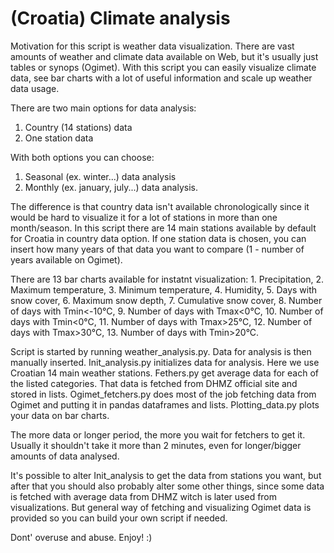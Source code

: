 # (Croatia) Climate analysis

Motivation for this script is weather data visualization. There are vast amounts of weather and climate data available on Web, but it's usually just tables or synops (Ogimet). With this script you can easily visualize climate data, see bar charts with a lot of useful information and scale up weather data usage.

There are two main options for data analysis:

1. Country (14 stations) data
2. One station data

With both options you can choose:

1. Seasonal (ex. winter...) data analysis
2. Monthly (ex. january, july...) data analysis. 

The difference is that country data isn't available chronologically since it would be hard to visualize it for a lot of stations in more than one month/season. In this script there are 14 main stations available by default for Croatia in country data option. If one station data is chosen, you can insert how many years of that data you want to compare (1 - number of years available on Ogimet).

There are 13 bar charts available for instatnt visualization: 1. Precipitation, 2. Maximum temperature, 3. Minimum temperature, 4. Humidity, 5. Days with snow cover, 6. Maximum snow depth, 7. Cumulative snow cover, 8. Number of days with Tmin<-10°C, 9. Number of days with Tmax<0°C, 10. Number of days with Tmin<0°C, 11. Number of days with Tmax>25°C, 12. Number of days with Tmax>30°C, 13. Number of days with Tmin>20°C.

Script is started by running weather_analysis.py. Data for analysis is then manually inserted.
Init_analysis.py initializes data for analysis. Here we use Croatian 14 main weather stations.
Fethers.py get average data for each of the listed categories. That data is fetched from DHMZ official site and stored in lists.
Ogimet_fetchers.py does most of the job fetching data from Ogimet and putting it in pandas dataframes and lists.
Plotting_data.py plots your data on bar charts.

The more data or longer period, the more you wait for fetchers to get it. Usually it shouldn't take it more than 2 minutes, even for longer/bigger amounts of data analysed. 

It's possible to alter Init_analysis to get the data from stations you want, but after that you should also probably alter some other things, since some data is fetched with average data from DHMZ witch is later used from visualizations. But general way of fetching and visualizing Ogimet data is provided so you can build your own script if needed. 

Dont' overuse and abuse. Enjoy! :)





